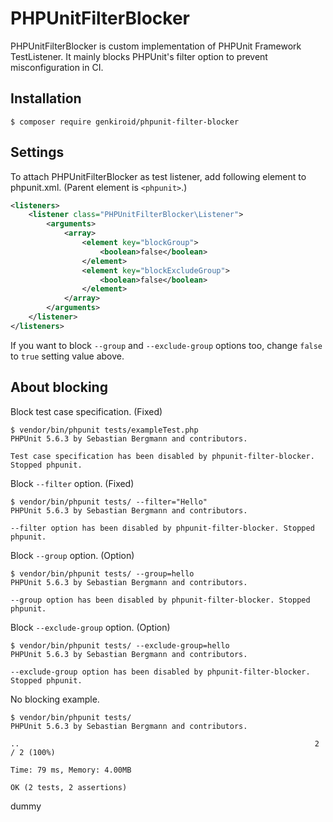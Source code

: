 # PHPUnitFilterBlocker

PHPUnitFilterBlocker is custom implementation of PHPUnit Framework TestListener. It mainly blocks PHPUnit's filter option to prevent misconfiguration in CI.

## Installation

```
$ composer require genkiroid/phpunit-filter-blocker
```

## Settings

To attach PHPUnitFilterBlocker as test listener, add following element to phpunit.xml. (Parent element is `<phpunit>`.)

```xml
<listeners>
    <listener class="PHPUnitFilterBlocker\Listener">
        <arguments>
            <array>
                <element key="blockGroup">
                    <boolean>false</boolean>
                </element>
                <element key="blockExcludeGroup">
                    <boolean>false</boolean>
                </element>
            </array>
        </arguments>
    </listener>
</listeners>
```

If you want to block `--group` and `--exclude-group` options too, change `false` to `true` setting value above.

## About blocking

Block test case specification. (Fixed)
```
$ vendor/bin/phpunit tests/exampleTest.php
PHPUnit 5.6.3 by Sebastian Bergmann and contributors.

Test case specification has been disabled by phpunit-filter-blocker. Stopped phpunit.
```

Block `--filter` option. (Fixed)
```
$ vendor/bin/phpunit tests/ --filter="Hello"
PHPUnit 5.6.3 by Sebastian Bergmann and contributors.

--filter option has been disabled by phpunit-filter-blocker. Stopped phpunit.
```

Block `--group` option. (Option)
```
$ vendor/bin/phpunit tests/ --group=hello
PHPUnit 5.6.3 by Sebastian Bergmann and contributors.

--group option has been disabled by phpunit-filter-blocker. Stopped phpunit.
```

Block `--exclude-group` option. (Option)
```
$ vendor/bin/phpunit tests/ --exclude-group=hello
PHPUnit 5.6.3 by Sebastian Bergmann and contributors.

--exclude-group option has been disabled by phpunit-filter-blocker. Stopped phpunit.
```

No blocking example.
```
$ vendor/bin/phpunit tests/
PHPUnit 5.6.3 by Sebastian Bergmann and contributors.

..                                                                  2 / 2 (100%)

Time: 79 ms, Memory: 4.00MB

OK (2 tests, 2 assertions)
```

dummy
